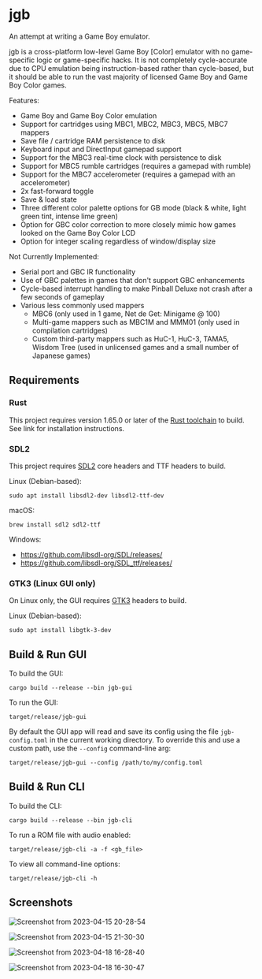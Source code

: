 # jgb

An attempt at writing a Game Boy emulator.

jgb is a cross-platform low-level Game Boy \[Color\] emulator with no game-specific logic or game-specific hacks. It is not completely cycle-accurate due to CPU emulation being instruction-based rather than cycle-based, but it should be able to run the vast majority of licensed Game Boy and Game Boy Color games.

Features:
* Game Boy and Game Boy Color emulation
* Support for cartridges using MBC1, MBC2, MBC3, MBC5, MBC7 mappers
* Save file / cartridge RAM persistence to disk
* Keyboard input and DirectInput gamepad support
* Support for the MBC3 real-time clock with persistence to disk
* Support for MBC5 rumble cartridges (requires a gamepad with rumble)
* Support for the MBC7 accelerometer (requires a gamepad with an accelerometer)
* 2x fast-forward toggle
* Save & load state
* Three different color palette options for GB mode (black & white, light green tint, intense lime green)
* Option for GBC color correction to more closely mimic how games looked on the Game Boy Color LCD
* Option for integer scaling regardless of window/display size

Not Currently Implemented:
* Serial port and GBC IR functionality
* Use of GBC palettes in games that don't support GBC enhancements
* Cycle-based interrupt handling to make Pinball Deluxe not crash after a few seconds of gameplay
* Various less commonly used mappers
  * MBC6 (only used in 1 game, Net de Get: Minigame @ 100)
  * Multi-game mappers such as MBC1M and MMM01 (only used in compilation cartridges)
  * Custom third-party mappers such as HuC-1, HuC-3, TAMA5, Wisdom Tree (used in unlicensed games and a small number of Japanese games)

## Requirements

### Rust

This project requires version 1.65.0 or later of the [Rust toolchain](https://doc.rust-lang.org/book/ch01-01-installation.html) to build.
See link for installation instructions.

### SDL2

This project requires [SDL2](https://www.libsdl.org/) core headers and TTF headers to build.

Linux (Debian-based):
```shell
sudo apt install libsdl2-dev libsdl2-ttf-dev
```

macOS:
```shell
brew install sdl2 sdl2-ttf
```

Windows:
* https://github.com/libsdl-org/SDL/releases/
* https://github.com/libsdl-org/SDL_ttf/releases/

### GTK3 (Linux GUI only)

On Linux only, the GUI requires [GTK3](https://www.gtk.org/) headers to build.

Linux (Debian-based):
```shell
sudo apt install libgtk-3-dev
```

## Build & Run GUI

To build the GUI:
```shell
cargo build --release --bin jgb-gui
```

To run the GUI:
```shell
target/release/jgb-gui
```

By default the GUI app will read and save its config using the file `jgb-config.toml` in the current working directory. To override this and use a custom path, use the `--config` command-line arg:
```shell
target/release/jgb-gui --config /path/to/my/config.toml
```

## Build & Run CLI

To build the CLI:
```shell
cargo build --release --bin jgb-cli
```

To run a ROM file with audio enabled:
```shell
target/release/jgb-cli -a -f <gb_file>
```

To view all command-line options:
```shell
target/release/jgb-cli -h
```

## Screenshots

![Screenshot from 2023-04-15 20-28-54](https://user-images.githubusercontent.com/1137683/232261864-cd2e8b94-ebe9-4d40-bf03-908a864befc3.png)

![Screenshot from 2023-04-15 21-30-30](https://user-images.githubusercontent.com/1137683/232262957-55ee959a-ed83-4cd3-8195-113638c0a974.png)

![Screenshot from 2023-04-18 16-28-40](https://user-images.githubusercontent.com/1137683/232910372-a0db555a-3a04-4bdd-9b43-18dfec88bba1.png)

![Screenshot from 2023-04-18 16-30-47](https://user-images.githubusercontent.com/1137683/232910381-8c904636-baca-4bba-a5cc-f4feaa7e481a.png)
